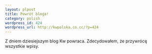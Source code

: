 ```yaml
--- 
layout: plpost
title: Powrót bloga!
category: polish
wordpress_id: 424
wordpress_url: http://kwpolska.co.cc/?p=424
---
```

Z dniem dziesiejszym blog Kw powraca. Zdecydowałem, że przywrócę wszystkie wpisy.
